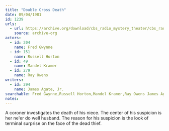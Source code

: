 ```yaml
---
title: "Double Cross Death"
date: 09/04/1981
id: 1239
urls: 
  - url: https://archive.org/download/cbs_radio_mystery_theater/cbs_radio_mystery_theater-1201-1250.zip/cbs_radio_mystery_theater-1201-1250%2Fcbsrmt_1239_double_cross_death.mp3
    source: archive-org
actors:  
  - id: 204
    name: Fred Gwynne  
  - id: 151
    name: Russell Horton  
  - id: 49
    name: Mandel Kramer  
  - id: 279
    name: Ray Owens
writers:  
  - id: 294
    name: James Agate, Jr.
searchable: Fred Gwynne,Russell Horton,Mandel Kramer,Ray Owens James Agate, Jr.
notes:  
---
```

A coroner investigates the death of his niece. The center of his suspicion is her ne'er do well husband. The reason for his suspicion is the look of terminal surprise on the face of the dead thief.